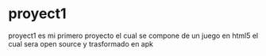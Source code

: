 # proyect1
proyect1 es mi primero proyecto el cual se compone de un juego en html5 el cual sera open source y trasformado en apk
